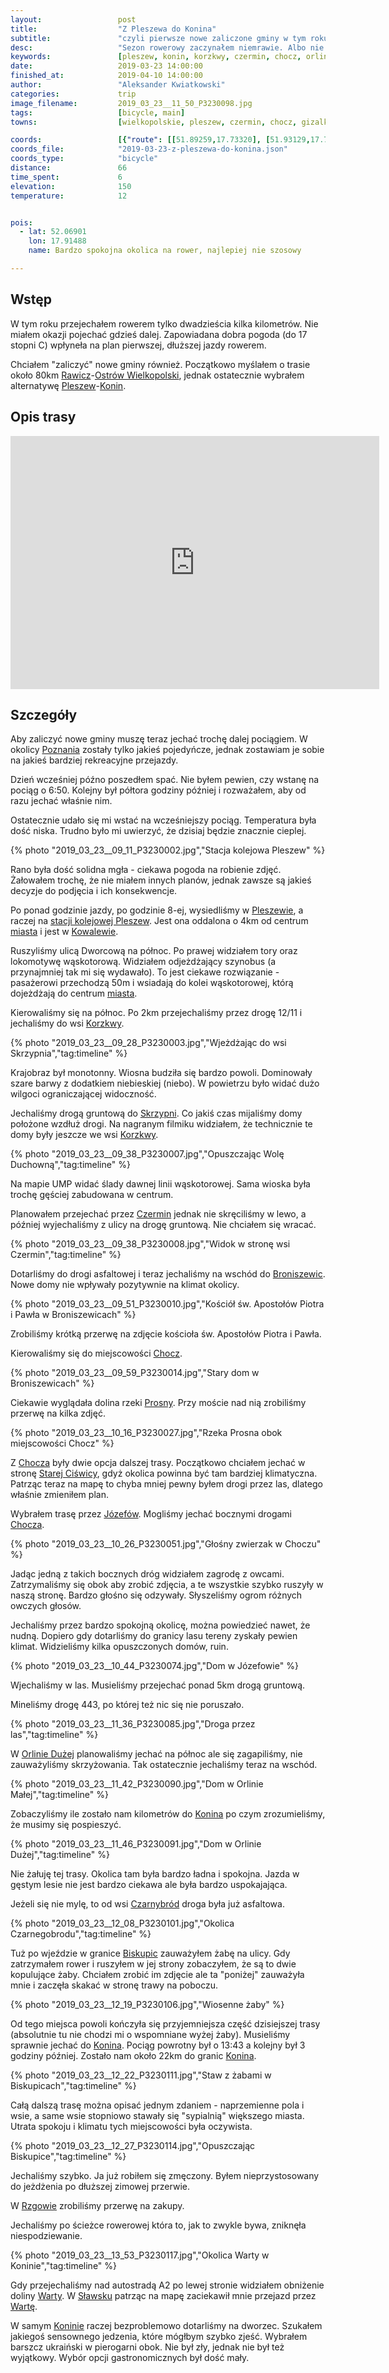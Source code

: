 ```yaml
---
layout:                 post
title:                  "Z Pleszewa do Konina"
subtitle:               "czyli pierwsze nowe zaliczone gminy w tym roku"
desc:                   "Sezon rowerowy zaczynałem niemrawie. Albo nie miałem czasu, albo pogoda nie była idealna. Tego dnia udało się nam zaplanować przejazd dłuższy przejazd z Pleszewa w stronę Konina. Abym mógł zaliczyć jakieś nowe gminy muszę jeździć dalej pociągiem."
keywords:               [pleszew, konin, korzkwy, czermin, chocz, orlina mała, czarnybród, biskupice, szetlewek, rzgów, zastruże, sławsk, posoka]
date:                   2019-03-23 14:00:00
finished_at:            2019-04-10 14:00:00
author:                 "Aleksander Kwiatkowski"
categories:             trip
image_filename:         2019_03_23__11_50_P3230098.jpg
tags:                   [bicycle, main]
towns:                  [wielkopolskie, pleszew, czermin, chocz, gizalki, grodziec, rzgow, zagorow, stare_miasto, konin]

coords:                 [{"route": [[51.89259,17.73320], [51.93129,17.73980], [51.95267,17.77285], [51.96832,17.82280], [51.96134,17.83010], [51.98624,17.87945], [51.99782,17.88984], [52.01108,17.86907], [52.04039,17.92383], [52.06931,17.91447], [52.09273,18.01094], [52.11962,17.99601], [52.19639,18.13334], [52.20302,18.22586], [52.23110,18.25024]], "type": "bicycle"}]
coords_file:            "2019-03-23-z-pleszewa-do-konina.json"
coords_type:            "bicycle"
distance:               66
time_spent:             6
elevation:              150
temperature:            12


pois:
  - lat: 52.06901
    lon: 17.91488
    name: Bardzo spokojna okolica na rower, najlepiej nie szosowy

---
```


[wiki-kowalew]: https://pl.wikipedia.org/wiki/Kowalew_(powiat_pleszewski)
[wiki-pleszew-waskotorowy]: https://pl.wikipedia.org/wiki/Pleszew_W%C4%85skotorowy
[wiki-rawicz]: https://pl.wikipedia.org/wiki/Rawicz
[wiki-ostrow-wielkopolski]: https://pl.wikipedia.org/wiki/Ostr%C3%B3w_Wielkopolski
[wiki-pleszew]: https://pl.wikipedia.org/wiki/Pleszew
[wiki-konin]: https://pl.wikipedia.org/wiki/Konin
[wiki-poznan]: https://pl.wikipedia.org/wiki/Pozna%C5%84
[wiki-pleszew-stacja]: https://pl.wikipedia.org/wiki/Pleszew_(stacja_kolejowa)
[wiki-korzkwy]: https://pl.wikipedia.org/wiki/Korzkwy
[wiki-skrzypnia]: https://pl.wikipedia.org/wiki/Skrzypnia
[wiki-czermin]: https://pl.wikipedia.org/wiki/Czermin_(powiat_pleszewski)
[wiki-broniszewice]: https://pl.wikipedia.org/wiki/Broniszewice
[wiki-chocz]: https://pl.wikipedia.org/wiki/Chocz
[wiki-prosna-rzeka]: https://pl.wikipedia.org/wiki/Prosna
[wiki-stara-ciswica]: https://pl.wikipedia.org/wiki/Stara_Ci%C5%9Bwica
[wiki-jozefow]: https://pl.wikipedia.org/wiki/J%C3%B3zef%C3%B3w_(powiat_pleszewski)
[wiki-orlina-duza]: https://pl.wikipedia.org/wiki/Orlina_Du%C5%BCa
[wiki-czarnybrod]: https://pl.wikipedia.org/wiki/Czarnybr%C3%B3d
[wiki-biskupice]: https://pl.wikipedia.org/wiki/Biskupice_(powiat_koni%C5%84ski)
[wiki-rzgow]: https://pl.wikipedia.org/wiki/Rzg%C3%B3w_(wojew%C3%B3dztwo_wielkopolskie)
[wiki-warta]: https://pl.wikipedia.org/wiki/Warta
[wiki-slawsk]: https://pl.wikipedia.org/wiki/S%C5%82awsk_(powiat_koni%C5%84ski)

## Wstęp

W tym roku przejechałem rowerem tylko dwadzieścia kilka kilometrów. Nie miałem
okazji pojechać gdzieś dalej. Zapowiadana dobra pogoda (do 17 stopni C) wpłyneła na
plan pierwszej, dłuższej jazdy rowerem.

Chciałem "zaliczyć" nowe gminy również. Początkowo myślałem o trasie około 80km
[Rawicz][wiki-rawicz]-[Ostrów Wielkopolski][wiki-ostrow-wielkopolski], jednak
ostatecznie wybrałem alternatywę [Pleszew][wiki-pleszew]-[Konin][wiki-konin].

## Opis trasy

<iframe height='405' width='590' frameborder='0' allowtransparency='true' scrolling='no' src='https://www.strava.com/activities/2234480813/embed/a9beb710f778b012f6658ae7d4fc41f06288bfb3'></iframe>

## Szczegóły

Aby zaliczyć nowe gminy muszę teraz jechać trochę dalej pociągiem. W okolicy
[Poznania][wiki-poznan] zostały tylko
jakieś pojedyńcze, jednak zostawiam je sobie na jakieś bardziej rekreacyjne przejazdy.

Dzień wcześniej późno poszedłem spać. Nie byłem pewien, czy wstanę na pociąg o 6:50.
Kolejny był półtora godziny później i rozważałem, aby od razu jechać właśnie nim.

Ostatecznie udało się mi wstać na wcześniejszy pociąg. Temperatura była dość niska. Trudno było mi
uwierzyć, że dzisiaj będzie znacznie cieplej.

{% photo "2019_03_23__09_11_P3230002.jpg","Stacja kolejowa Pleszew" %}

Rano była dość solidna mgła - ciekawa pogoda na robienie zdjęć. Żałowałem trochę,
że nie miałem innych planów, jednak zawsze są jakieś decyzje do podjęcia i
ich konsekwencje.

Po ponad godzinie jazdy, po godzinie 8-ej, wysiedliśmy w [Pleszewie][wiki-pleszew], a raczej
na [stacji kolejowej Pleszew][wiki-pleszew-stacja]. Jest ona oddalona o 4km
od centrum [miasta][wiki-pleszew] i jest w [Kowalewie][wiki-kowalew].

Ruszyliśmy ulicą Dworcową na północ. Po prawej widziałem tory oraz lokomotywę
wąskotorową. Widziałem odjeżdżający szynobus (a przynajmniej tak mi się wydawało).
To jest ciekawe rozwiązanie - pasażerowi przechodzą 50m i wsiadają do
kolei wąskotorowej, którą dojeżdżają do centrum [miasta][wiki-pleszew].

Kierowaliśmy się na północ. Po 2km przejechaliśmy przez drogę 12/11
i jechaliśmy do wsi [Korzkwy][wiki-korzkwy].

{% photo "2019_03_23__09_28_P3230003.jpg","Wjeżdżając do wsi Skrzypnia","tag:timeline" %}

Krajobraz był monotonny. Wiosna budziła się bardzo powoli. Dominowały szare barwy
z dodatkiem niebieskiej (niebo). W powietrzu było widać dużo wilgoci
ograniczającej widoczność.

Jechaliśmy drogą gruntową do [Skrzypni][wiki-skrzypnia].
Co jakiś czas mijaliśmy domy położone wzdłuż drogi.
Na nagranym filmiku widziałem, że technicznie te domy były
jeszcze we wsi [Korzkwy][wiki-korzkwy].

{% photo "2019_03_23__09_38_P3230007.jpg","Opuszczając Wolę Duchowną","tag:timeline" %}

Na mapie UMP widać ślady dawnej linii wąskotorowej. Sama wioska była trochę
gęściej zabudowana w centrum.

Planowałem przejechać przez [Czermin][wiki-czermin] jednak nie skręciliśmy w lewo,
a później wyjechaliśmy z ulicy na drogę gruntową. Nie chciałem się wracać.

{% photo "2019_03_23__09_38_P3230008.jpg","Widok w stronę wsi Czermin","tag:timeline" %}

Dotarliśmy do drogi asfaltowej i teraz jechaliśmy na wschód do [Broniszewic][wiki-broniszewice].
Nowe domy nie wpływały pozytywnie na klimat okolicy.

{% photo "2019_03_23__09_51_P3230010.jpg","Kościół św. Apostołów Piotra i Pawła w Broniszewicach" %}

Zrobiliśmy krótką przerwę na zdjęcie kościoła św. Apostołów Piotra i Pawła.

Kierowaliśmy się do miejscowości [Chocz][wiki-chocz].

{% photo "2019_03_23__09_59_P3230014.jpg","Stary dom w Broniszewicach" %}

Ciekawie wyglądała dolina rzeki [Prosny][wiki-prosna-rzeka]. Przy moście
nad nią zrobiliśmy przerwę na kilka zdjęć.

{% photo "2019_03_23__10_16_P3230027.jpg","Rzeka Prosna obok miejscowości Chocz" %}

Z [Chocza][wiki-chocz] były dwie opcja dalszej trasy.
Początkowo chciałem jechać w stronę [Starej Ciświcy][wiki-stara-ciswica],
gdyż okolica powinna być tam bardziej klimatyczna. Patrząc teraz na mapę to
chyba mniej pewny byłem drogi przez las, dlatego właśnie zmieniłem plan.

Wybrałem trasę przez [Józefów][wiki-jozefow]. Mogliśmy jechać
bocznymi drogami [Chocza][wiki-chocz].

{% photo "2019_03_23__10_26_P3230051.jpg","Głośny zwierzak w Choczu" %}

Jadąc jedną z takich bocznych dróg widziałem zagrodę z
owcami. Zatrzymaliśmy się obok aby zrobić zdjęcia, a te wszystkie
szybko ruszyły w naszą stronę. Bardzo głośno się odzywały. Słyszeliśmy ogrom
różnych owczych głosów.

Jechaliśmy przez bardzo spokojną okolicę, można powiedzieć nawet, że nudną.
Dopiero gdy dotarliśmy do granicy lasu tereny zyskały pewien klimat.
Widzieliśmy kilka opuszczonych domów, ruin.

{% photo "2019_03_23__10_44_P3230074.jpg","Dom w Józefowie" %}

Wjechaliśmy w las. Musieliśmy przejechać ponad 5km drogą gruntową.

Mineliśmy drogę 443, po której też nic się nie poruszało.

{% photo "2019_03_23__11_36_P3230085.jpg","Droga przez las","tag:timeline" %}

W [Orlinie Dużej][wiki-orlina-duza] planowaliśmy jechać na północ ale się
zagapiliśmy, nie zauważyliśmy skrzyżowania. Tak ostatecznie jechaliśmy
teraz na wschód.

{% photo "2019_03_23__11_42_P3230090.jpg","Dom w Orlinie Małej","tag:timeline" %}

Zobaczyliśmy ile zostało nam kilometrów do [Konina][wiki-konin] po czym
zrozumieliśmy, że musimy się pospieszyć.

{% photo "2019_03_23__11_46_P3230091.jpg","Dom w Orlinie Dużej","tag:timeline" %}

Nie żałuję tej trasy. Okolica tam była bardzo ładna i spokojna.
Jazda w gęstym lesie nie jest bardzo ciekawa ale była bardzo uspokajająca.

Jeżeli się nie mylę, to od wsi [Czarnybród][wiki-czarnybrod] droga była już asfaltowa.

{% photo "2019_03_23__12_08_P3230101.jpg","Okolica Czarnegobrodu","tag:timeline" %}

Tuż po wjeździe w granice [Biskupic][wiki-biskupice] zauważyłem żabę na ulicy.
Gdy zatrzymałem rower i ruszyłem w jej strony zobaczyłem, że są to dwie
kopulujące żaby. Chciałem zrobić im zdjęcie ale ta "poniżej" zauważyła mnie i
zaczęła skakać w stronę trawy na poboczu.

{% photo "2019_03_23__12_19_P3230106.jpg","Wiosenne żaby" %}

Od tego miejsca powoli kończyła się przyjemniejsza część dzisiejszej
trasy (absolutnie tu nie chodzi mi o wspomniane wyżej żaby). Musieliśmy sprawnie jechać
do [Konina][wiki-konin]. Pociąg powrotny był o 13:43 a kolejny był 3 godziny później.
Zostało nam około 22km do granic [Konina][wiki-konin].

{% photo "2019_03_23__12_22_P3230111.jpg","Staw z żabami w Biskupicach","tag:timeline" %}

Całą dalszą trasę można opisać jednym zdaniem - naprzemienne pola i wsie, a
same wsie stopniowo stawały się "sypialnią" większego miasta. Utrata spokoju i klimatu
tych miejscowości była oczywista.

{% photo "2019_03_23__12_27_P3230114.jpg","Opuszczając Biskupice","tag:timeline" %}

Jechaliśmy szybko. Ja już robiłem się zmęczony. Byłem nieprzystosowany
do jeżdżenia po dłuższej zimowej przerwie.

W [Rzgowie][wiki-rzgow] zrobiliśmy przerwę na zakupy.

Jechaliśmy po ścieżce rowerowej która to, jak to zwykle bywa, zniknęła
niespodziewanie.

{% photo "2019_03_23__13_53_P3230117.jpg","Okolica Warty w Koninie","tag:timeline" %}

Gdy przejechaliśmy nad autostradą A2 po lewej stronie widziałem obniżenie
doliny [Warty][wiki-warta]. W [Sławsku][wiki-slawsk] patrząc na mapę
zaciekawił mnie przejazd przez [Wartę][wiki-warta].

W samym [Koninie][wiki-konin] raczej bezproblemowo dotarliśmy na dworzec.
Szukałem jakiegoś sensownego jedzenia, które mógłbym szybko zjeść.
Wybrałem barszcz ukraiński w pierogarni obok. Nie był zły, jednak nie był
też wyjątkowy. Wybór opcji gastronomicznych był dość mały.

